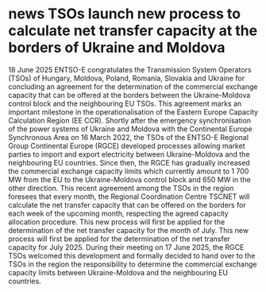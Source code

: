#  news TSOs launch new process to calculate net transfer capacity at the borders of Ukraine and Moldova
18 June 2025
ENTSO-E congratulates the Transmission System Operators (TSOs) of Hungary, Moldova, Poland, Romania, Slovakia and Ukraine for concluding an agreement for the determination of the commercial exchange capacity that can be offered at the borders between the Ukraine-Moldova control block and the neighbouring EU TSOs. This agreement marks an important milestone in the operationalisation of the Eastern Europe Capacity Calculation Region (EE CCR).
Shortly after the emergency synchronisation of the power systems of Ukraine and Moldova with the Continental Europe Synchronous Area on 16 March 2022, the TSOs of the ENTSO-E Regional Group Continental Europe (RGCE) developed processes allowing market parties to import and export electricity between Ukraine-Moldova and the neighbouring EU countries. Since then, the RGCE has gradually increased the commercial exchange capacity limits which currently amount to 1 700 MW from the EU to the Ukraine-Moldova control block and 650 MW in the other direction.
This recent agreement among the TSOs in the region foresees that every month, the Regional Coordination Centre TSCNET will calculate the net transfer capacity that can be offered on the borders for each week of the upcoming month, respecting the agreed capacity allocation procedure. This new process will first be applied for the determination of the net transfer capacity for the month of July. This new process will first be applied for the determination of the net transfer capacity for July 2025.
During their meeting on 17 June 2025, the RGCE TSOs welcomed this development and formally decided to hand over to the TSOs in the region the responsibility to determine the commercial exchange capacity limits between Ukraine-Moldova and the neighbouring EU countries.